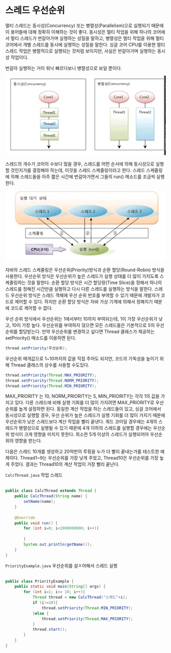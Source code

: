 # 스레드 우선순위

멀티 스레드는 동시성(Concurrency) 또는 병렬성(Parallelism)으로 실행되기 때문에
이 용어들에 대해 정확히 이해하는 것이 좋다. 동시성은 멀티 작업을 위해 하나의 코어에서
멀티 스레드가 번갈아가며 실행하는 성질을 말하고, 병렬성은 멀티 작업을 위해
멀티 코어에서 개별 스레드를 동시에 실행하는 성질을 말한다. 싱글 코어 CPU를 이용한
멀티 스레드 작업은 병렬적으로 실행되는 것처럼 보이지만, 사실은 번갈아가며 실행하는
동시성 작업이다. 

번갈아 실행하는 거이 워낙 빠르다보니 병렬성으로 보일 뿐이다.

![img.png](img.png)

스레드의 개수가 코어의 수보다 많을 경우, 스레드를 어떤 순서에 의해 동시성으로 실행할
것인지가를 결정해야 하는데, 이것을 스레드 스케줄링이라고 한다. 
스레드 스케줄링에 의해 스레드들을 아주 짧은 시간에 번갈아가면서 그들의 run()
메소드를 조금씩 실행한다. 

![img_1.png](img_1.png)

자바의 스레드 스케줄링은 우선순위(Priority)방식과 순환 할당(Round-Robin) 방식을
사용한다. 우선순위 방식은 우선순위가 높은 스레드가 실행 상태를 더 많이 가지도록
스케줄링하는 것을 말한다. 순환 할당 방식은 시간 할당량(Time Slice)을 정해서
하나의 스레드를 정해진 시간만큼 실행하고 다시 다른 스레드를 실행하는 방식을 말한다.
스레드 우선순위 방식은 스레드 객체에 우선 순위 번호를 부여할 수 있기 때문에
개발자가 코드로 제어할 수 있다. 하지만 순환 할당 방식은 자바 가상 기계에 의해서
정해지기 때문에 코드로 제어할 수 없다.

우선 순위 방식에서 우선순위는 1에서부터 10까지 부여되는데, 1이 가장 우선순위가
낮고, 10이 가장 높다. 우선순위를 부여하지 않으면 모든 스레드들은 기본적으로
5의 우선순위를 할당받는다. 만약 우선순위를 변경하고 싶다면 Thread 클래스가
제공하는 setPriority() 메소드를 이용하면 된다.

```java
thread.setPriority(우선순위);
```
우선순위 매개값으로 1~10까지의 값을 직접 주어도 되지만, 코드의 가독성을 높이기 위해
Thread 클래스의 상수를 사용할 수도있다.

```java
thread.setPriority(Thread.MAX_PRIORITY);
thread.setPriority(Thread.NORM_PRIORITY);
thread.setPriority(Thread.MIN_PRIORITY);
```

MAX_PRIORITY 는 10, NORM_PRIORITY는 5, MIN_PRIORITY는 각각 1의 값을 
가지고 있다. 다른 스레드에 비해 실행 기회를 더 많이 가지려면 MAX_PRIORITY로
우선순위를 높게 설정하면 된다. 
동일한 계산 작업을 하는 스레드들이 있고, 싱글 코어에서 동시성으로 실행할 경우,
우선 순위가 높은 스레드가 실행 기회를 더 많이 가지기 때문에 우선순위가 낮은 스레드보다
계산 작업을 빨리 끝낸다. 쿼드 코어일 경우에는 4개의 스레드가 병렬성으로 실행될 수 있기 때문에
4개 이하의 스레드를 실행할 경우에는 우선순위 방식이 크게 영향을 미치지 못한다. 
최소한 5개 이상의 스레드가 실행되어야 우선순위의 영향을 받는다. 

다음은 스레드 10개를 생성하고 20억번의 루핑을 누가 더 빨리 끝내는가를 테스트한 
예제이다. Thread1~9는 우선순위를 가장 낮게 주었고, Thread10은 우선순위를
가장 높게 주었다. 결과는 Thread10의 계산 작업이 가장 빨리 끝난다.

`CalcThread.java` 작업 스레드

```java

public class CalcThread extends Thread {
    public CalcThread(String name) {
        setName(name);
    }

    @Override
    public void run() {
        for (int i=0; i<2000000000; i++){

        }
        System.out.println(getName());
    }
}
```

`PriorityExample.java` 우선순위를 설ㅈ어해서 스레드 실행

```java

public class PriorityExample {
    public static void main(String[] args) {
        for (int i=1; i<= 10; i++){
            Thread thread = new CalcThread("스레드"+i);
            if (i!=10){
                thread.setPriority(Thread.MIN_PRIORITY);
            }else {
                thread.setPriority(Thread.MAX_PRIORITY);
            }
            thread.start();
        }
    }
}
```